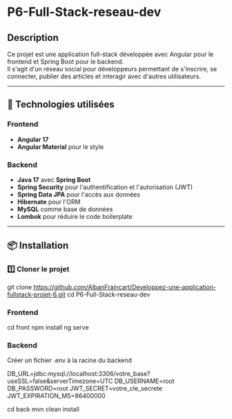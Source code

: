 # P6-Full-Stack-reseau-dev

## Description

Ce projet est une application full-stack développée avec Angular pour le frontend et Spring Boot pour le backend.  
Il s'agit d'un réseau social pour développeurs permettant de s'inscrire, se connecter, publier des articles et interagir avec d'autres utilisateurs.

---

## 🚀 Technologies utilisées

### Frontend

- **Angular 17**
- **Angular Material** pour le style

### Backend

- **Java 17** avec **Spring Boot**
- **Spring Security** pour l'authentification et l'autorisation (JWT)
- **Spring Data JPA** pour l'accès aux données
- **Hibernate** pour l'ORM
- **MySQL** comme base de données
- **Lombok** pour réduire le code boilerplate

---

## 📦 Installation

### 1️⃣ Cloner le projet

git clone https://github.com/AlbanFraincart/Developpez-une-application-fullstack-projet-6.git
cd P6-Full-Stack-reseau-dev

### Frontend

cd front
npm install
ng serve

### Backend

Créer un fichier .env à la racine du backend

DB_URL=jdbc:mysql://localhost:3306/votre_base?useSSL=false&serverTimezone=UTC
DB_USERNAME=root
DB_PASSWORD=root
JWT_SECRET=votre_cle_secrete
JWT_EXPIRATION_MS=86400000

cd back
mvn clean install
